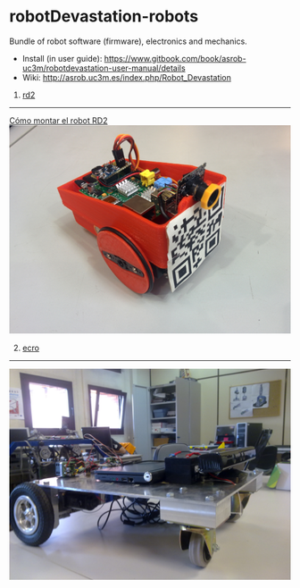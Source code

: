 robotDevastation-robots
=======================

Bundle of robot software (firmware), electronics and mechanics.

- Install (in user guide): https://www.gitbook.com/book/asrob-uc3m/robotdevastation-user-manual/details
- Wiki: http://asrob.uc3m.es/index.php/Robot_Devastation

1. [rd2](rd2/)
--------
[Cómo montar el robot RD2](http://asrob.uc3m.es/index.php/C%C3%B3mo_montar_el_robot_RD2)
[![RD2 robot](rd2/rd2.jpg)](rd2/)

2. [ecro](ecro/)
--------
[![ECRO robot](ecro/ecro.jpg)](ecro/) 

